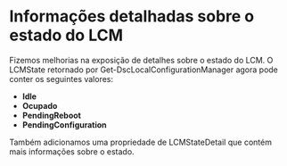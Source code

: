 # Informações detalhadas sobre o estado do LCM

Fizemos melhorias na exposição de detalhes sobre o estado do LCM. O LCMState retornado por Get-DscLocalConfigurationManager agora pode conter os seguintes valores:

* **Idle**
* **Ocupado**
* **PendingReboot**
* **PendingConfiguration**

Também adicionamos uma propriedade de LCMStateDetail que contém mais informações sobre o estado.


<!--HONumber=Jun16_HO4-->


